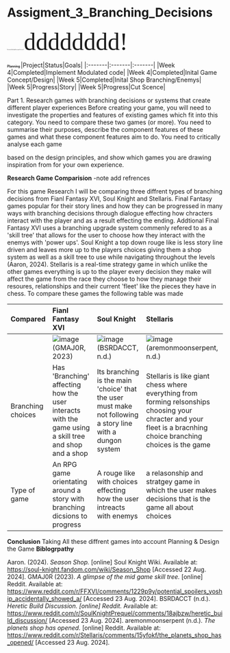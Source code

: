 # Assigment_3_Branching_Decisions
<span style="font-size:0.1em;">**Documentation Branching Decisions game Assessment 1** </span> 
<span style="font-family:Ariel; font-size:4em;">dddddddd!</span>

<span style="font-size:0.5em;">**Planning** </span>
|Project|Status|Goals|
|:-------|:-------|:-------|
|Week 4|Completed|Implement Modulated code|
|Week 4|Completed|Inital Game Concept/Design| 
|Week 5|Completed|Inital Shop Branching/Enemys|  
|Week 5|Progress|Story|
|Week 5|Progress|Cut Scence| 

Part 1. Research games with branching decisions or systems that create different
player experiences
Before creating your game, you will need to investigate the properties and features of
existing games which fit into this category. You need to compare these two games (or
more).
You need to summarise their purposes, describe the component features of these games
and what these component features aim to do. You need to critically analyse each game

based on the design principles, and show which games you are drawing inspiration from
for your own experience.

**Research Game Comparision**  -note add refrences

For this game Research I will be comparing three diffrent types of branching decisions from Fianl Fantasy XVI, Soul Knight and Stellaris. Final Fantasy games popular for their story lines and how they can be progressed in many ways with branching decisions through dialogue effecting how chracters interact with the player and as a result effecting the ending. Addtional Final Fantasy XVI uses a branching upgrade system commenly refered to as a 'skill tree' that allows for the user to choose how they interact with the enemys with 'power ups'. Soul Knight a top down rouge like is less story line driven and leaves more up to the players choices giving them a shop system as well as a skill tree to use while navigating throughout the levels (Aaron, 2024). Stellaris is a real-time strategy game in which unlike the other games everything is up to the player every decision they make will affect the game from the race they choose to how they manage their resoures, relationships and their current 'fleet' like the pieces they have in chess. To compare these games the following table was made

|Compared|Fianl Fantasy XVI|Soul Knight|Stellaris|
|:-----|:----|:-----|:----|
||![image](https://github.com/user-attachments/assets/0e7ff2b8-ba09-4004-8291-a69e1f660ed8)(GMAJ0R, 2023)|![image](https://github.com/user-attachments/assets/b274cc58-828d-4eab-ba2d-4cc3aa0b7b07)(BSRDACCT, n.d.)|![image](https://github.com/user-attachments/assets/1ae077a0-bf7f-44f2-ad34-6da55b76a1d3)(aremonmoonserpent, n.d.)|
|Branching choices|Has 'Branching' affecting how the user interacts with the game using a skill tree and shop and a shop|Its branching is the main 'choice' that the user must make not following a story line with a dungon system|Stellaris is like giant chess where everything from forming relsonships choosing your chracter and your fleet is a bracnhing choice branching choices is the game|
|Type of game|An RPG game orientating around a story with branching dicsions to progress|A rouge like with choices effecting how the user intreacts with enemys|a relasonship and stratgey game in which the user makes decisions that is the game all about choices|

**Conclusion**
Taking All these diffrent games into account 
Planning & Design the Game
**Biblogrpathy**

Aaron. (2024). *Season Shop.* [online] Soul Knight Wiki. Available at: https://soul-knight.fandom.com/wiki/Season_Shop [Accessed 22 Aug. 2024].
GMAJ0R (2023). *A glimpse of the mid game skill tree.* [online] Reddit. Available at: https://www.reddit.com/r/FFXVI/comments/1229p9y/potential_spoilers_yoship_accidentally_showed_a/ [Accessed 23 Aug. 2024].
BSRDACCT (n.d.). *Heretic Build Discussion. [online] Reddit.* Available at: https://www.reddit.com/r/SoulKnightPrequel/comments/18ajbzw/heretic_build_discussion/ [Accessed 23 Aug. 2024].
aremonmoonserpent (n.d.). *The planets shop has opened.* [online] Reddit. Available at: https://www.reddit.com/r/Stellaris/comments/15yfokf/the_planets_shop_has_opened/ [Accessed 23 Aug. 2024].

‌
‌
‌
‌
